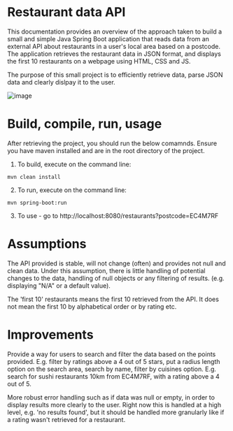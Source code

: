 
# Restaurant data API

This documentation provides an overview of the approach taken to build a small and simple Java Spring Boot application that reads data from an external API about restaurants in a user's local area based on a postcode. The application retrieves the restaurant data in JSON format, and displays the first 10 restaurants on a webpage using HTML, CSS and JS.

The purpose of this small project is to efficiently retrieve data, parse JSON data and clearly dislpay it to the user.

![image](https://github.com/JackHenry-G/restaurant-data/assets/78259929/dcbfd9f6-27e1-48e1-bf3c-ce7abd032342)

# Build, compile, run, usage

After retrieving the project, you should run the below comamnds. Ensure you have maven installed and are in the root directory of the project.

1. To build, execute on the command line:
```
mvn clean install
```

2. To run, execute on the command line:
```
mvn spring-boot:run
```

3. To use - go to http://localhost:8080/restaurants?postcode=EC4M7RF


# Assumptions

The API provided is stable, will not change (often) and provides not null and clean data. Under this assumption, there is little handling of potential changes to the data, handling of null objects or any filtering of results. (e.g. displaying "N/A" or a default value).

The 'first 10' restaurants means the first 10 retrieved from the API. It does not mean the first 10 by alphabetical order or by rating etc.

# Improvements

Provide a way for users to search and filter the data based on the points provided. E.g. filter by ratings above a 4 out of 5 stars, put a radius length option on the search area, search by name, filter by cuisines option. E.g. search for sushi restaurants 10km from EC4M7RF, with a rating above a 4 out of 5.

More robust error handling such as if data was null or empty, in order to display results more clearly to the user. Right now this is handled at a high level, e.g. 'no results found', but it should be handled more granularly like if a rating wasn't retrieved for a restaurant.






